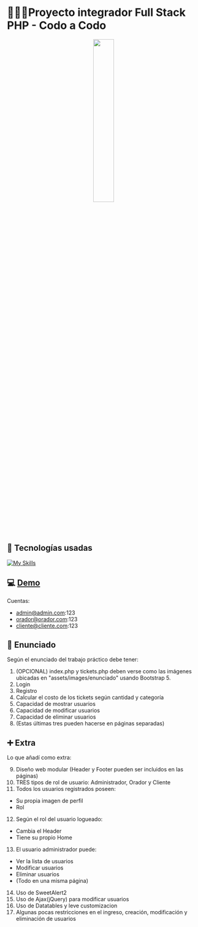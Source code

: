 # 👨🏻‍💻Proyecto integrador Full Stack PHP - Codo a Codo
<p align="center" width="100%">
    <img width="33%" src="/assets/images/readme/index.png">
</p>

## 🦾 Tecnologías usadas
[![My Skills](https://skills.thijs.gg/icons?i=html,css,js,bootstrap,mysql,php)](https://skills.thijs.gg)

## 💻 [Demo](http://www.proyectos.nicolascalcagno.com.ar/CodoACodo-Integrador/index.php)

Cuentas:
* admin@admin.com:123
* orador@orador.com:123
* cliente@cliente.com:123

## 📝 Enunciado
Según el enunciado del trabajo práctico debe tener:
1. (OPCIONAL) index.php y tickets.php deben verse como las imágenes ubicadas en "assets/images/enunciado" usando Bootstrap 5.
2. Login
3. Registro
4. Calcular el costo de los tickets según cantidad y categoría
5. Capacidad de mostrar usuarios
6. Capacidad de modificar usuarios
7. Capacidad de eliminar usuarios
8. (Estas últimas tres pueden hacerse en páginas separadas)

## ➕ Extra
Lo que añadí como extra:

9. Diseño web modular (Header y Footer pueden ser incluidos en las páginas)
10. TRES tipos de rol de usuario: Administrador, Orador y Cliente
11. Todos los usuarios registrados poseen:
+ Su propia imagen de perfil
+ Rol
12. Según el rol del usuario logueado:
+ Cambia el Header
+ Tiene su propio Home
13. El usuario administrador puede:
+ Ver la lista de usuarios
+ Modificar usuarios
+ Eliminar usuarios
+ (Todo en una misma página)
14. Uso de SweetAlert2
15. Uso de Ajax(jQuery) para modificar usuarios
16. Uso de Datatables y leve customizacion
17. Algunas pocas restricciones en el ingreso, creación, modificación y eliminación de usuarios
